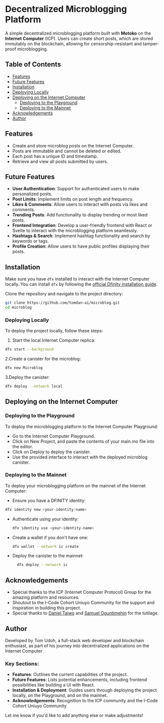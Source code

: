 # Decentralized Microblogging Platform

A simple decentralized microblogging platform built with **Motoko** on the **Internet Computer** (ICP). Users can create short posts, which are stored immutably on the blockchain, allowing for censorship-resistant and tamper-proof microblogging.

## Table of Contents
- [Features](#features)
- [Future Features](#future-features)
- [Installation](#installation)
- [Deploying Locally](#deploying-locally)
- [Deploying on the Internet Computer](#deploying-on-the-internet-computer)
  - [Deploying to the Playground](#deploying-to-the-playground)
  - [Deploying to the Mainnet](#deploying-to-the-mainnet)
- [Acknowledgements](#acknowledgements)
- [Author](#author)

## Features
- Create and store microblog posts on the Internet Computer.
- Posts are immutable and cannot be deleted or edited.
- Each post has a unique ID and timestamp.
- Retrieve and view all posts submitted by users.

## Future Features
- **User Authentication**: Support for authenticated users to make personalized posts.
- **Post Limits**: Implement limits on post length and frequency.
- **Likes & Comments**: Allow users to interact with posts via likes and comments.
- **Trending Posts**: Add functionality to display trending or most liked posts.
- **Frontend Integration**: Develop a user-friendly frontend with React or Svelte to interact with the microblogging platform seamlessly.
- **Hashtags & Search**: Implement hashtag functionality and search by keywords or tags.
- **Profile Creation**: Allow users to have public profiles displaying their posts.

## Installation
Make sure you have `dfx` installed to interact with the Internet Computer locally. You can install `dfx` by following the [official Dfinity installation guide](https://smartcontracts.org/docs/developers-guide/quickstart.html).

Clone the repository and navigate to the project directory:

```bash
git clone https://github.com/tomdan-ai/microblog.git
cd microblog
```

### Deploying Locally
To deploy the project locally, follow these steps:
1. Start the local Internet Computer replica:
```bash
dfx start --background
```
2.Create a canister for the microblog:
```bash
dfx new Microblog
```
3.Deploy the canister:
```bash
dfx deploy --network local
```

## Deploying on the Internet Computer
### Deploying to the Playground
To deploy the microblogging platform to the Internet Computer Playground:

- Go to the Internet Computer Playground.
- Click on New Project, and paste the contents of your main.mo file into the editor.
- Click on Deploy to deploy the canister.
- Use the provided interface to interact with the deployed microblog canister.
  
### Deploying to the Mainnet
To deploy your microblogging platform on the mainnet of the Internet Computer:

- Ensure you have a DFINITY identity:
``` bash 
dfx identity new <your-identity-name>
```
- Authenticate using your identity:
  ``` bash
  dfx identity use <your-identity-name>
  ```
- Create a wallet if you don't have one:
  ```bash
  dfx wallet --network ic create
  ```
- Deploy the canister to the mainnet:
  ``` bash
    dfx deploy --network ic
  ```


## Acknowledgements
- Special thanks to the ICP (Internet Computer Protocol) Group for the amazing platform and resources.
- Shoutout to the I-Code Cohort Uniuyo Community for the support and inspiration in building this project.
- Special thanks to [Daniel Taiwo](https://x.com/danierealistic) and [Samuel Oguntimehin](https://x.com/samuelOtimehin) for the tutilage. 

## Author
Developed by Tom Udoh, a full-stack web developer and blockchain enthusiast, as part of his journey into decentralized applications on the Internet Computer

### Key Sections:
- **Features**: Outlines the current capabilities of the project.
- **Future Features**: Lists potential enhancements, including frontend possibilities like building a UI with React.
- **Installation & Deployment**: Guides users through deploying the project locally, on the Playground, and on the mainnet.
- **Acknowledgements**: Recognition to the ICP community and the I-Code Cohort Uniuyo Community.

Let me know if you'd like to add anything else or make adjustments!
